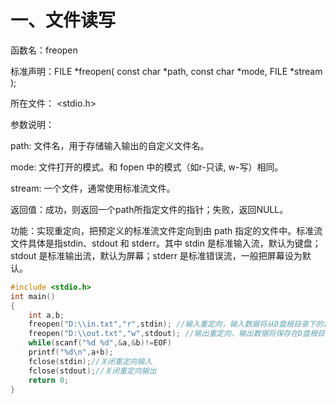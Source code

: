 # 一、文件读写

函数名：freopen 

标准声明：FILE *freopen( const char *path, const char *mode, FILE *stream ); 

所在文件： <stdio.h>

参数说明： 

path: 文件名，用于存储输入输出的自定义文件名。 

mode: 文件打开的模式。和 fopen 中的模式（如r-只读, w-写）相同。 

stream: 一个文件，通常使用标准流文件。 

返回值：成功，则返回一个path所指定文件的指针；失败，返回NULL。

功能：实现重定向，把预定义的标准流文件定向到由 path 指定的文件中。标准流文件具体是指stdin、stdout 和 stderr。其中 stdin 是标准输入流，默认为键盘；stdout 是标准输出流，默认为屏幕；stderr 是标准错误流，一般把屏幕设为默认。 

```cpp
#include <stdio.h>
int main() 
{ 
	int a,b; 
	freopen("D:\\in.txt","r",stdin); //输入重定向，输入数据将从D盘根目录下的in.txt文件中读取 
	freopen("D:\\out.txt","w",stdout); //输出重定向，输出数据将保存在D盘根目录下的out.txt文件中 
	while(scanf("%d %d",&a,&b)!=EOF) 
	printf("%d\n",a+b); 
	fclose(stdin);//关闭重定向输入 
	fclose(stdout);//关闭重定向输出 
	return 0; 
} 
```

